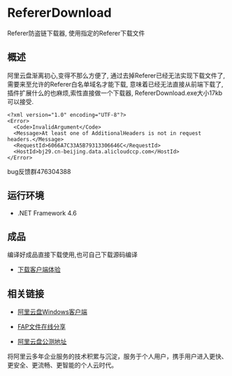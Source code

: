 # RefererDownload
Referer防盗链下载器,
使用指定的Referer下载文件

## 概述

阿里云盘渐离初心,变得不那么方便了,
通过去掉Referer已经无法实现下载文件了,
需要来至允许的Referer白名单域名才能下载,
意味着已经无法直接从前端下载了,
插件扩展什么的也麻烦,索性直接做一个下载器,
RefererDownload.exe大小17kb可以接受.
```
<?xml version="1.0" encoding="UTF-8"?>
<Error>
  <Code>InvalidArgument</Code>
  <Message>At least one of AdditionalHeaders is not in request headers.</Message>
  <RequestId>6066A7C33A5B79313306646C</RequestId>
  <HostId>bj29.cn-beijing.data.alicloudccp.com</HostId>
</Error>
```
bug反馈群476304388

## 运行环境
- .NET Framework 4.6

## 成品

编译好成品直接下载使用,也可自己下载源码编译

- [下载客户端体验](https://pan.wyfxw.cn/plainwizard/RefererDownload.exe)

## 相关链接

- [阿里云盘Windows客户端](https://pan.wyfxw.cn/plainwizard/aliyundrive-Client-CSharp.exe)

- [FAP文件在线分享](https://file.wyfxw.cn/)

- [阿里云盘公测地址](https://www.aliyundrive.com/apply)

将阿里云多年企业服务的技术积累与沉淀，服务于个人用户，携手用户进入更快、更安全、更流畅、更智能的个人云时代。